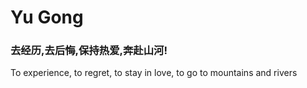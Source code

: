 # Yu Gong 
### 去经历,去后悔,保持热爱,奔赴山河!  
To experience, to regret, to stay in love, to go to mountains and rivers
 

